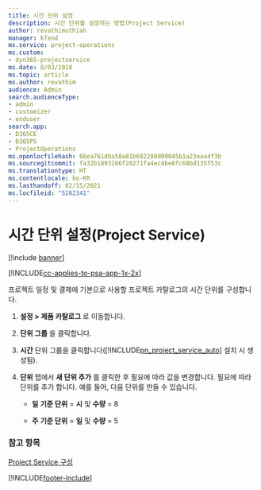 ```yaml
---
title: 시간 단위 설정
description: 시간 단위를 설정하는 방법(Project Service)
author: revathimuthiah
manager: kfend
ms.service: project-operations
ms.custom:
- dyn365-projectservice
ms.date: 8/03/2018
ms.topic: article
ms.author: revathim
audience: Admin
search.audienceType:
- admin
- customizer
- enduser
search.app:
- D365CE
- D365PS
- ProjectOperations
ms.openlocfilehash: 66ea761dba58a81b682280d09045b1a23eaa4f3b
ms.sourcegitcommit: fa32b1893286f20271fa4ec4be8fc68bd135f53c
ms.translationtype: HT
ms.contentlocale: ko-KR
ms.lasthandoff: 02/15/2021
ms.locfileid: "5282341"
---
```

# <a name="set-up-time-units-project-service"></a>시간 단위 설정(Project Service)

[!include [banner](../includes/psa-now-project-operations.md)]

[!INCLUDE[cc-applies-to-psa-app-1x-2x](../includes/cc-applies-to-psa-app-1x-2x.md)]

프로젝트 일정 및 결제에 기본으로 사용할 프로젝트 카탈로그의 시간 단위를 구성합니다.  
  
1. **설정 > 제품 카탈로그** 로 이동합니다.  
  
2. **단위 그룹** 을 클릭합니다.  
  
3. **시간** 단위 그룹을 클릭합니다([!INCLUDE[pn_project_service_auto](../includes/pn-project-service-auto.md)] 설치 시 생성됨).  
  
4. **단위** 탭에서 **새 단위 추가** 를 클릭한 후 필요에 따라 값을 변경합니다. 필요에 따라 단위를 추가 합니다. 예를 들어, 다음 단위를 만들 수 있습니다.  
  
   - **일** **기준 단위** = **시** 및 **수량** = 8  
  
   - **주** **기준 단위** = **일** 및 **수량** = 5  
  
### <a name="see-also"></a>참고 항목  
 [Project Service 구성](../psa/configure.md)


[!INCLUDE[footer-include](../includes/footer-banner.md)]